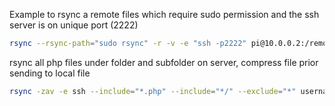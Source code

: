 
Example to rsync a remote files which require sudo permission and the ssh server is on unique port (2222)

```bash
rsync --rsync-path="sudo rsync" -r -v -e "ssh -p2222" pi@10.0.0.2:/remote/location ./local/folder
```

rsync all php files under folder and subfolder on server, compress file prior sending to local file

```bash
rsync -zav -e ssh --include="*.php" --include="*/" --exclude="*" username@serveraddress.com:'/var/www/serveraddress.com/htdocs' ./
```
